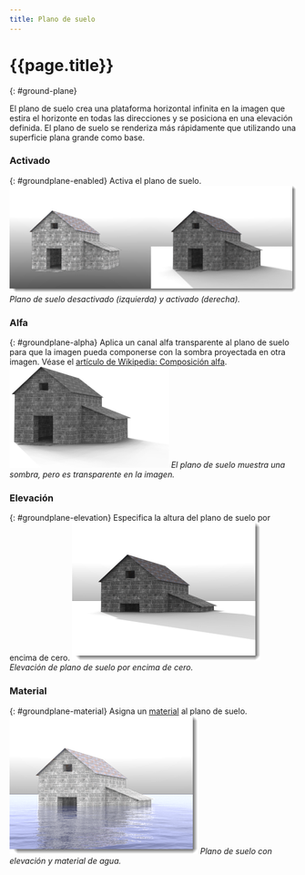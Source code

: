 ```yaml
---
title: Plano de suelo
---
```


# {{page.title}}
{: #ground-plane}

El plano de suelo crea una plataforma horizontal infinita en la imagen que estira el horizonte en todas las direcciones y se posiciona en una elevación definida. El plano de suelo se renderiza más rápidamente que utilizando una superficie plana grande como base.

### Activado 
{: #groundplane-enabled}
Activa el plano de suelo.
![images/groundplane-002a.png](images/groundplane-002a.png)
*Plano de suelo desactivado (izquierda) y activado (derecha).*

### Alfa
{: #groundplane-alpha}
Aplica un canal alfa transparente al plano de suelo para que la imagen pueda componerse con la sombra proyectada en otra imagen. Véase el [artículo de Wikipedia: Composición alfa](http://es.wikipedia.org/wiki/Composición_alfa).
![images/groundplane-004a.png](images/groundplane-004a.png)
 *El plano de suelo muestra una sombra, pero es transparente en la imagen.*

### Elevación
{: #groundplane-elevation}
Especifica la altura del plano de suelo por encima de cero.
![images/groundplane-005a.png](images/groundplane-005a.png)
*Elevación de plano de suelo por encima de cero.*

### Material
{: #groundplane-material}
Asigna un [material](simple-material-properties.html) al plano de suelo.
![images/groundplane-003a.png](images/groundplane-003a.png)
*Plano de suelo con elevación y material de agua.*